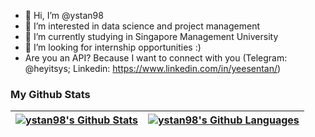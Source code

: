 - 👋 Hi, I’m @ystan98
- 👀 I’m interested in data science and project management
- 🌱 I’m currently studying in Singapore Management University
- 💞️ I’m looking for internship opportunities :)
- Are you an API? Because I want to connect with you (Telegram: @heyitsys; Linkedin: https://www.linkedin.com/in/yeesentan/)


### My Github Stats
| <a href='https://github.com/anuraghazra/github-readme-stats#github-stats-card'><img align="center" src="https://github-readme-stats.vercel.app/api?username=ystan98&count_private=true&show_icons=true&theme=buefy&hide_border=true" alt="ystan98's Github Stats" /></a> | <a href='https://github.com/anuraghazra/github-readme-stats#top-languages-card'><img align="center" src="https://github-readme-stats.vercel.app/api/top-langs/?username=ystan98&langs_count=6&layout=compact&theme=buefy&hide_border=true" alt="ystan98's Github Languages" /></a> |
| ------------- | ------------- |

